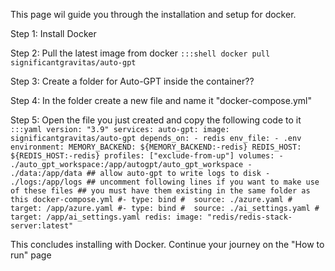 This page wil guide you through the installation and setup for docker.

Step 1: 
Install Docker

Step 2:
Pull the latest image from docker 
`:::shell
 docker pull significantgravitas/auto-gpt`

Step 3:
Create a folder for Auto-GPT inside the container??

Step 4:
In the folder create a new file and name it "docker-compose.yml"

Step 5:
Open the file you just created and copy the following code to it
`:::yaml
 version: "3.9"
 services:
   auto-gpt:
     image: significantgravitas/auto-gpt
     depends_on:
       - redis
     env_file:
       - .env
     environment:
       MEMORY_BACKEND: ${MEMORY_BACKEND:-redis}
       REDIS_HOST: ${REDIS_HOST:-redis}
     profiles: ["exclude-from-up"]
     volumes:
       - ./auto_gpt_workspace:/app/autogpt/auto_gpt_workspace
       - ./data:/app/data
       ## allow auto-gpt to write logs to disk
       - ./logs:/app/logs
       ## uncomment following lines if you want to make use of these files
       ## you must have them existing in the same folder as this docker-compose.yml
       #- type: bind
       #  source: ./azure.yaml
       #  target: /app/azure.yaml
       #- type: bind
       #  source: ./ai_settings.yaml
       #  target: /app/ai_settings.yaml
   redis:
     image: "redis/redis-stack-server:latest"`

This concludes installing with Docker. Continue your journey on the "How to run" page